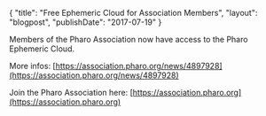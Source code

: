 {
"title": "Free Ephemeric Cloud for Association Members",
"layout": "blogpost",
"publishDate": "2017-07-19"
}

Members of the Pharo Association now have access to the Pharo Ephemeric Cloud. 

More infos: [https://association.pharo.org/news/4897928](https://association.pharo.org/news/4897928)

Join the Pharo Association here: [https://association.pharo.org](https://association.pharo.org)
